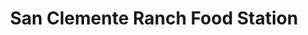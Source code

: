 ---
title: "San Clemente Ranch Food Station"
url: /san-clemente/san-clemente-ranch-food-station/
shop: bakery
---